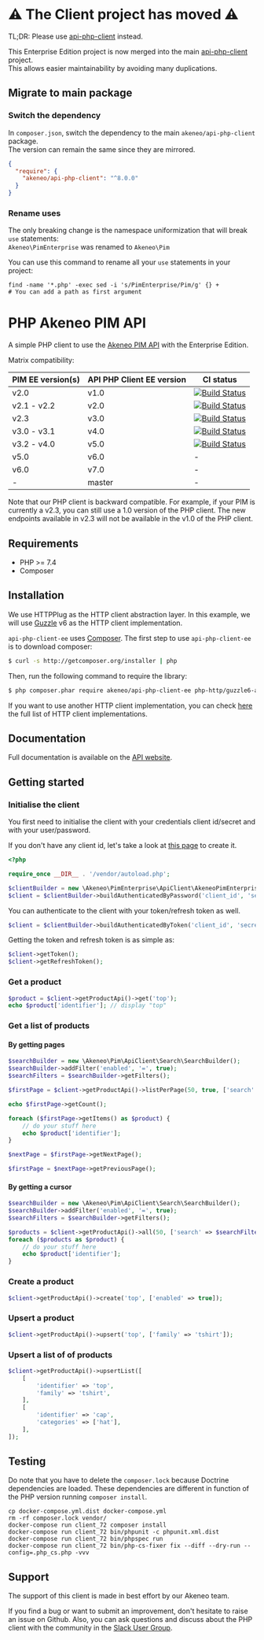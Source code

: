# :warning: The Client project has moved :warning:

TL;DR: Please use [api-php-client](https://github.com/akeneo/api-php-client) instead.

This Enterprise Edition project is now merged into the main [api-php-client](https://github.com/akeneo/api-php-client) project.  
This allows easier maintainability by avoiding many duplications.

## Migrate to main package

### Switch the dependency

In `composer.json`, switch the dependency to the main `akeneo/api-php-client` package.  
The version can remain the same since they are mirrored.
```json
{
  "require": {
    "akeneo/api-php-client": "^8.0.0"
  }
}
```

### Rename uses

The only breaking change is the namespace uniformization that will break `use` statements:  
`Akeneo\PimEnterprise` was renamed to `Akeneo\Pim`

You can use this command to rename all your `use` statements in your project:
```shell
find -name '*.php' -exec sed -i 's/PimEnterprise/Pim/g' {} +
# You can add a path as first argument
```

# PHP Akeneo PIM API

A simple PHP client to use the [Akeneo PIM API](https://api.akeneo.com/) with the Enterprise Edition.

Matrix compatibility:

| PIM EE version(s) | API PHP Client EE version | CI status                                                                                                                           |
|-------------------|---------------------------|-------------------------------------------------------------------------------------------------------------------------------------|
| v2.0              | v1.0                      | [![Build Status](https://travis-ci.org/akeneo/api-php-client-ee.svg?branch=1.0)](https://travis-ci.org/akeneo/api-php-client-ee)    |
| v2.1 - v2.2       | v2.0                      | [![Build Status](https://travis-ci.org/akeneo/api-php-client-ee.svg?branch=2.0)](https://travis-ci.org/akeneo/api-php-client-ee)    |
| v2.3              | v3.0                      | [![Build Status](https://travis-ci.org/akeneo/api-php-client-ee.svg?branch=3.0)](https://travis-ci.org/akeneo/api-php-client-ee)    |
| v3.0 - v3.1       | v4.0                      | [![Build Status](https://travis-ci.org/akeneo/api-php-client-ee.svg?branch=4.0)](https://travis-ci.org/akeneo/api-php-client-ee)    |
| v3.2 - v4.0       | v5.0                      | [![Build Status](https://travis-ci.org/akeneo/api-php-client-ee.svg?branch=master)](https://travis-ci.org/akeneo/api-php-client-ee) |
| v5.0              | v6.0                      | -                                                                                                                                   |
| v6.0              | v7.0                      | -                                                                                                                                   |
| -                 | master                    | -                                                                                                                                   |

Note that our PHP client is backward compatible.
For example, if your PIM is currently a v2.3, you can still use a 1.0 version of the PHP client. The new endpoints available in v2.3 will not be available in the v1.0 of the PHP client.  

## Requirements

* PHP >= 7.4
* Composer 

## Installation

We use HTTPPlug as the HTTP client abstraction layer.
In this example, we will use [Guzzle](https://github.com/guzzle/guzzle) v6 as the HTTP client implementation.

`api-php-client-ee` uses [Composer](http://getcomposer.org).
The first step to use `api-php-client-ee` is to download composer:

```bash
$ curl -s http://getcomposer.org/installer | php
```

Then, run the following command to require the library:
```bash
$ php composer.phar require akeneo/api-php-client-ee php-http/guzzle6-adapter:^2.0 http-interop/http-factory-guzzle:^1.0
```

If you want to use another HTTP client implementation, you can check [here](https://packagist.org/providers/php-http/client-implementation) the full list of HTTP client implementations. 

## Documentation

Full documentation is available on the [API website](https://api.akeneo.com/php-client/introduction.html).

## Getting started

### Initialise the client
You first need to initialise the client with your credentials client id/secret and with your user/password.

If you don't have any client id, let's take a look at [this page](https://api.akeneo.com/documentation/security.html#authentication) to create it.

```php
<?php

require_once __DIR__ . '/vendor/autoload.php';

$clientBuilder = new \Akeneo\PimEnterprise\ApiClient\AkeneoPimEnterpriseClientBuilder('http://localhost/');
$client = $clientBuilder->buildAuthenticatedByPassword('client_id', 'secret', 'admin', 'admin');
```

You can authenticate to the client with your token/refresh token as well.
```php
$client = $clientBuilder->buildAuthenticatedByToken('client_id', 'secret', 'token', 'refresh_token');
```

Getting the token and refresh token is as simple as:
```php
$client->getToken();
$client->getRefreshToken();
```

### Get a product

```php
$product = $client->getProductApi()->get('top');
echo $product['identifier']; // display "top"
```

### Get a list of products

#### By getting pages

```php
$searchBuilder = new \Akeneo\Pim\ApiClient\Search\SearchBuilder();
$searchBuilder->addFilter('enabled', '=', true);
$searchFilters = $searchBuilder->getFilters();

$firstPage = $client->getProductApi()->listPerPage(50, true, ['search' => $searchFilters]);

echo $firstPage->getCount();

foreach ($firstPage->getItems() as $product) {
    // do your stuff here
    echo $product['identifier'];
}

$nextPage = $firstPage->getNextPage();

$firstPage = $nextPage->getPreviousPage();
```

#### By getting a cursor 

```php
$searchBuilder = new \Akeneo\Pim\ApiClient\Search\SearchBuilder();
$searchBuilder->addFilter('enabled', '=', true);
$searchFilters = $searchBuilder->getFilters();

$products = $client->getProductApi()->all(50, ['search' => $searchFilters]);
foreach ($products as $product) {
    // do your stuff here
    echo $product['identifier'];
}
```

### Create a product

```php
$client->getProductApi()->create('top', ['enabled' => true]);
```

### Upsert a product

```php
$client->getProductApi()->upsert('top', ['family' => 'tshirt']);
```

### Upsert a list of of products

```php
$client->getProductApi()->upsertList([
    [
        'identifier' => 'top',
        'family' => 'tshirt',
    ],
    [
        'identifier' => 'cap',
        'categories' => ['hat'],
    ],
]);
```

## Testing

Do note that you have to delete the `composer.lock` because Doctrine dependencies are loaded.
These dependencies are different in function of the PHP version running `composer install`.

```
cp docker-compose.yml.dist docker-compose.yml
rm -rf composer.lock vendor/
docker-compose run client_72 composer install
docker-compose run client_72 bin/phpunit -c phpunit.xml.dist
docker-compose run client_72 bin/phpspec run
docker-compose run client_72 bin/php-cs-fixer fix --diff --dry-run --config=.php_cs.php -vvv
```

## Support

The support of this client is made in best effort by our Akeneo team.

If you find a bug or want to submit an improvement, don't hesitate to raise an issue on Github.
Also, you can ask questions and discuss about the PHP client with the community in the [Slack User Group](https://akeneopim-ug.slack.com/messages/web-api/).

